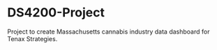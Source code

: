 # DS4200-Project
Project to create Massachusetts cannabis industry data dashboard for Tenax Strategies.
